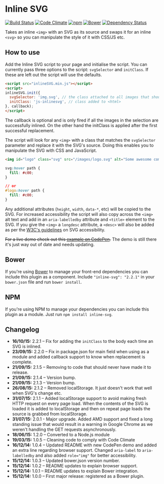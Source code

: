 # Inline SVG

[![Build Status](https://travis-ci.org/jonnyhaynes/inline-svg.svg?branch=master)](https://travis-ci.org/jonnyhaynes/inline-svg) [![Code Climate](https://codeclimate.com/github/jonnyhaynes/inline-svg/badges/gpa.svg)](https://codeclimate.com/github/jonnyhaynes/inline-svg) [![npm](https://img.shields.io/npm/v/inline-svg.svg)](https://www.npmjs.com/package/inline-svg) [![Bower](https://img.shields.io/bower/v/inline-svg.svg)](https://github.com/jonnyhaynes/inline-svg) [![Dependency Status](https://david-dm.org/jonnyhaynes/inline-svg.svg)](https://david-dm.org/jonnyhaynes/inline-svg)

Takes an inline `<img>` with an SVG as its source and swaps it for an inline `<svg>` so you can manipulate the style of it with CSS/JS etc.

## How to use

Add the Inline SVG script to your page and initialise the script. You can currently pass three options to the script: `svgSelector` and `initClass`. If these are left out the script will use the defaults.

```html
<script src="inlineSVG.min.js"></script>
<script>
inlineSVG.init({
  svgSelector: 'img.svg', // the class attached to all images that should be inlined
  initClass: 'js-inlinesvg', // class added to <html>
}, callback);
</script>
```
The callback is optional and is only fired if all the images in the selection are successfully inlined. On the other hand the initClass is applied after the first successful replacement.

The script will look for any `<img>` with a class that matches the `svgSelector` parameter and replace it with the SVG's source. Doing this enables you to manipulate the SVG with CSS and JavaScript.

```html
<img id="logo" class="svg" src="/images/logo.svg" alt="Some awesome company" />
```

```css
svg:hover path {
  fill: #c00;
}

// or
#logo:hover path {
  fill: #c00;
}
```

Any additional attributes (`height`, `width`, `data-*`, etc) will be copied to the SVG. For increased accessibility the script will also copy across the `<img>` alt text and add in an `aria-labelledby` attribute and `<title>` element to the SVG. If you give the `<img>` a `longdesc` attribute, a `<desc>` will also be added as per the [W3C's guidelines](http://www.w3.org/TR/SVG-access/) on SVG accessibility.

<del>For a live demo check out this [example on CodePen](http://codepen.io/jonnyhaynes/pen/VYqroO).</del> The demo is still there it's just way out of date and needs updating.

## Bower

If you're using [Bower](http://bower.io) to manage your front-end dependencies you can include this plugin as a component. Include `"inline-svg": "2.2.1"` in your `bower.json` file and run `bower install`.

## NPM
If you're using NPM to manage your dependencies you can include this plugin as a module. Just run `npm install inline-svg`.

## Changelog

- **16/10/15:** 2.2.1 – Fix for adding the `initClass` to the body each time an SVG is inlined.
- **23/09/15:** 2.2.0 – Fix in package.json for main field when using as a module and added callback support to know when replacement is complete.
- **21/09/15:** 2.1.5 – Removing to code that should never have made it to release.
- **21/09/15:** 2.1.4 – Version bump.
- **21/09/15:** 2.1.3 – Version bump.
- **26/08/15:** 2.1.2 – Removed localStorage. It just doesn't work that well when SVG's change etc.
- **31/07/15:** 2.1.1 – Added localStorage support to avoid making fresh HTTP request on every page load. When the contents of the SVG is loaded it is added to localStorage and then on repeat page loads the source is grabbed from localStorage.
- **31/07/15:** 2.0.1 - Major upgrade. Added AMD support and fixed a long standing issue that would result in a warning in Google Chrome as we weren't handling the GET requests asynchronously.
- **18/06/15:** 1.2.0 – Converted to a Node.js module
- **19/03/15:** 1.0.5 – Cleaning code to comply with Code Climate
- **16/12/14:** 1.0.4 – Updated README with new CodePen demo and added an extra line regarding browser support. Changed `aria-label` to `aria-labelledby` and also added `role="img"` for better accessibility.
- **15/12/14:** 1.0.3 – Updated bower.json version number.
- **15/12/14:** 1.0.2 – README updates to explain browser support.
- **15/12/14:** 1.0.1 – README updates to explain Bower integration.
- **15/12/14:** 1.0.0 – First major release: registered as a Bower plugin.
